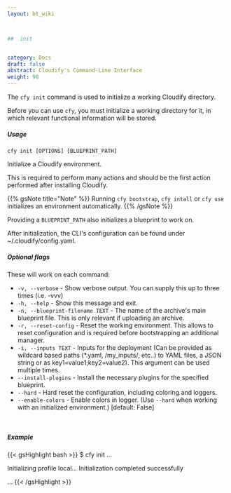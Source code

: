 ```yaml
---
layout: bt_wiki



##  init


category: Docs
draft: false
abstract: Cloudify's Command-Line Interface
weight: 90
---
```


The `cfy init` command is used to initialize a working Cloudify directory.

Before you can use `cfy`, you must initialize a working directory for it, in which relevant functional information will be stored.

##### Usage 
`cfy init [OPTIONS] [BLUEPRINT_PATH]`

Initialize a Cloudify environment.

This is required to perform many actions and should be the first action
performed after installing Cloudify.

{{% gsNote title="Note" %}}
Running `cfy bootstrap`, `cfy intall` or `cfy use` initializes an
environment automatically.
{{% /gsNote %}}

Providing a `BLUEPRINT_PATH` also initializes a blueprint to work on.

After initialization, the CLI's configuration can be found under
~/.cloudify/config.yaml. 

##### Optional flags

These will work on each command:

* `-v, --verbose` - Show verbose output. You can supply this up to three times (i.e. -vvv)
* `-h, --help` - Show this message and exit.
* `-n, --blueprint-filename TEXT` -  The name of the archive's main blueprint
                                 file. This is only relevant if uploading an
                                 archive.
* `-r, --reset-config` - 
						Reset the working environment. This allows to reset configuration and is required before bootstrapping an additional manager.
* `-i, --inputs TEXT` - Inputs for the deployment (Can be provided as wildcard
                        based paths (*.yaml, /my_inputs/, etc..) to YAML files,
                        a JSON string or as key1=value1;key2=value2). This
                        argument can be used multiple times.
* `--install-plugins` - Install the necessary plugins for the specified blueprint.
* `--hard` -            Hard reset the configuration, including coloring and
                        loggers.
* `--enable-colors` -   Enable colors in logger. (Use `--hard` when
                                 working with an initialized environment.)
                                 [default: False]


&nbsp;
##### Example

{{< gsHighlight  bash  >}}
$ cfy init
...

Initializing profile local...
Initialization completed successfully

...
{{< /gsHighlight >}}
